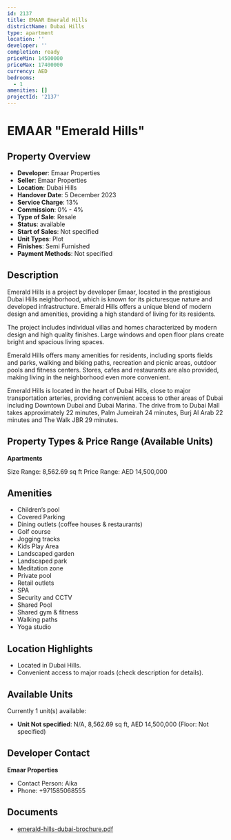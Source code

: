 ```yaml
---
id: 2137
title: EMAAR Emerald Hills
districtName: Dubai Hills
type: apartment
location: ''
developer: ''
completion: ready
priceMin: 14500000
priceMax: 17400000
currency: AED
bedrooms:
  - 1
amenities: []
projectId: '2137'
---
```


# EMAAR "Emerald Hills"

## Property Overview
- **Developer**: Emaar Properties
- **Seller**: Emaar Properties
- **Location**: Dubai Hills
- **Handover Date**: 5 December 2023
- **Service Charge**: 13%
- **Commission**: 0% - 4%
- **Type of Sale**: Resale
- **Status**: available
- **Start of Sales**: Not specified
- **Unit Types**: Plot
- **Finishes**: Semi Furnished
- **Payment Methods**: Not specified

## Description
Emerald Hills is a project by developer Emaar, located in the prestigious Dubai Hills neighborhood, which is known for its picturesque nature and developed infrastructure. Emerald Hills offers a unique blend of modern design and amenities, providing a high standard of living for its residents. 

 The project includes individual villas and homes characterized by modern design and high quality finishes. Large windows and open floor plans create bright and spacious living spaces.

 Emerald Hills offers many amenities for residents, including sports fields and parks, walking and biking paths, recreation and picnic areas, outdoor pools and fitness centers. Stores, cafes and restaurants are also provided, making living in the neighborhood even more convenient.

 Emerald Hills is located in the heart of Dubai Hills, close to major transportation arteries, providing convenient access to other areas of Dubai including Downtown Dubai and Dubai Marina. The drive from to Dubai Mall takes approximately 22 minutes, Palm Jumeirah 24 minutes, Burj Al Arab 22 minutes and The Walk JBR 29 minutes.

## Property Types & Price Range (Available Units)
**Apartments**

Size Range: 8,562.69 sq ft
Price Range: AED 14,500,000

## Amenities
- Children’s pool
- Covered Parking
- Dining outlets  (coffee houses & restaurants)
- Golf course
- Jogging tracks
- Kids Play Area
- Landscaped garden
- Landscaped park
- Meditation zone
- Private pool
- Retail outlets
- SPA
- Security and CCTV
- Shared Pool
- Shared gym & fitness
- Walking paths
- Yoga studio

## Location Highlights
- Located in Dubai Hills.
- Convenient access to major roads (check description for details).

## Available Units
Currently 1 unit(s) available:
- **Unit Not specified**: N/A, 8,562.69 sq ft, AED 14,500,000 (Floor: Not specified)

## Developer Contact
**Emaar Properties**
- Contact Person: Aika
- Phone: +971585068555

## Documents
- [emerald-hills-dubai-brochure.pdf](https://cdn.geniemap.net/2024/06/05/zUkgBorZzzy5kgkVWUsaNjgVXJoMw5tOCcKmy5iO.pdf)
